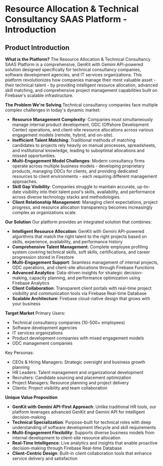 # Resource Allocation & Technical Consultancy SAAS Platform - Introduction

## Product Introduction

**What is the Platform?**
The Resource Allocation & Technical Consultancy SAAS Platform is a comprehensive, GenKit with Gemini API-powered solution designed specifically for technical consultancy companies, software development agencies, and IT services organizations. This platform revolutionizes how companies manage their most valuable asset - their technical talent - by providing intelligent resource allocation, advanced skill matching, and comprehensive project management capabilities built on Firebase's scalable infrastructure.

**The Problem We're Solving**
Technical consultancy companies face multiple complex challenges in today's dynamic market:

- **Resource Management Complexity**: Companies must simultaneously manage internal product development, ODC (Offshore Development Center) operations, and client-site resource allocations across various engagement models (remote, hybrid, and on-site).
- **Inefficient Talent Matching**: Traditional methods of matching candidates to projects rely heavily on manual processes, spreadsheets, and institutional knowledge, leading to suboptimal allocations and missed opportunities.
- **Multi-Engagement Model Challenges**: Modern consultancy firms operate across multiple business models - developing proprietary products, managing ODCs for clients, and providing dedicated resources to client environments - each requiring different management approaches.
- **Skill Gap Visibility**: Companies struggle to maintain accurate, up-to-date visibility into their talent pool's skills, availability, and performance across diverse technology stacks and methodologies.
- **Client Relationship Management**: Managing client expectations, project progress, and resource allocation transparency becomes increasingly complex as organizations scale.

**Our Solution**
Our platform provides an integrated solution that combines:

- **Intelligent Resource Allocation**: GenKit with Gemini API-powered algorithms that match the right talent to the right projects based on skills, experience, availability, and performance history
- **Comprehensive Talent Management**: Complete employee profiling system covering technical skills, soft skills, certifications, and career progression stored in Firestore
- **Multi-Engagement Support**: Seamless management of internal projects, ODC operations, and client-site allocations through Firebase Functions
- **Advanced Analytics**: Data-driven insights for strategic decision-making, capacity planning, and performance optimization using Firebase Analytics
- **Client Collaboration**: Transparent client portals with real-time project visibility and communication tools via Firebase Real-time Database
- **Scalable Architecture**: Firebase cloud-native design that grows with your business

**Target Market**
Primary Users:

- Technical consultancy companies (10-500+ employees)
- Software development agencies
- IT services organizations
- Product development companies with mixed engagement models
- ODC management companies

Key Personas:

- CEOs & Hiring Managers: Strategic oversight and business growth planning
- HR Leaders: Talent management and organizational development
- Recruiters: Candidate sourcing and placement optimization
- Project Managers: Resource planning and project delivery
- Clients: Project visibility and team collaboration

**Unique Value Proposition**

- **GenKit with Gemini API-First Approach**: Unlike traditional HR tools, our platform leverages advanced GenKit and Gemini API for intelligent decision-making
- **Technical Specialization**: Purpose-built for technical roles with deep understanding of software development lifecycle and skill requirements
- **Multi-Engagement Flexibility**: Supports diverse business models from internal development to client-site resource allocation
- **Real-Time Intelligence**: Live analytics and insights that enable proactive decision-making through Firebase Real-time Database
- **Client-Centric Design**: Built-in client collaboration tools that enhance service delivery and satisfaction
